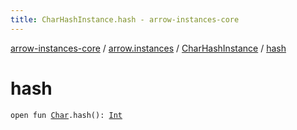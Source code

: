 ```yaml
---
title: CharHashInstance.hash - arrow-instances-core
---
```


[arrow-instances-core](../../index.html) / [arrow.instances](../index.html) / [CharHashInstance](index.html) / [hash](./hash.html)

# hash

`open fun `[`Char`](https://kotlinlang.org/api/latest/jvm/stdlib/kotlin/-char/index.html)`.hash(): `[`Int`](https://kotlinlang.org/api/latest/jvm/stdlib/kotlin/-int/index.html)